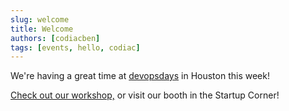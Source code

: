 ```yaml
---
slug: welcome
title: Welcome
authors: [codiacben]
tags: [events, hello, codiac]
---
```

We're having a great time at [devopsdays](https://devopsdays.org/events/2022-houston/welcome/) in Houston this week!

[Check out our workshop,](https://devopsdays.org/events/2022-houston/program/mark-freydl) or visit our booth in the Startup Corner!
